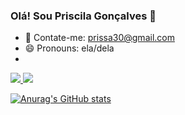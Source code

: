### Olá! Sou Priscila Gonçalves 👋

- 💬 Contate-me: prissa30@gmail.com
- 😄 Pronouns: ela/dela
- 
<div> 
  <a href="https://github.com/prissa30">
  <img src="48%" src="https://github-readme-stats.vercel.app/api?username=prissa30&show_icons=true&theme=radical">
  <img src="48%" src="https://github-readme-stats.vercel.app/api/top-langs/?username=prissa30&langs_count=8)](https://github.com/prissa30/github-readme-stats">
 </div>

![Anurag's GitHub stats](https://github-readme-stats.vercel.app/api?username=anuraghazra&show_icons=true&theme=radical)
